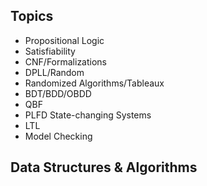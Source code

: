 ## Topics
- Propositional Logic
- Satisfiability
- CNF/Formalizations
- DPLL/Random
- Randomized Algorithms/Tableaux
- BDT/BDD/OBDD
- QBF
- PLFD State-changing Systems
- LTL
- Model Checking

## Data Structures & Algorithms
